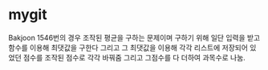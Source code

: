 # mygit

Bakjoon 1546번의 경우
조작된 평균을 구하는 문제이며
구하기 위해 일단 입력을 받고 함수를 이용해 최댓값을 구한다
그리고 그 최댓값을 이용해 각각 리스트에 저장되어 있었던 점수를 조작된 점수로 각각 바꿔줌
그리고 그점수를 다 더하여 과목수로 나눔.
